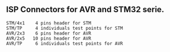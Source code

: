 ## ISP Connectors for AVR and STM32 serie.
```
STM/4x1    4 pins header for STM
STM/TP     4 individuals test points for STM
AVR/2x3    6 pins header for AVR
AVR/2x5   10 pins header for AVR
AVR/TP     6 individuals test points for AVR
```
